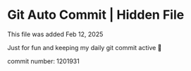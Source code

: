# Git Auto Commit | Hidden File

This file was added Feb 12, 2025

Just for fun and keeping my daily git commit active 🤪

commit number: 1201931
